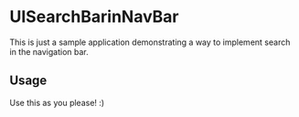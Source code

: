 # UISearchBarinNavBar

This is just a sample application demonstrating a way to implement search in the navigation bar. 

## Usage

Use this as you please! :)